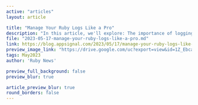 ```yaml
---
active: "articles"
layout: article

title: "Manage Your Ruby Logs Like a Pro"
description: "In this article, we'll explore: The importance of logging; How to use Ruby's inbuilt logging utilities — puts and Logger; Log levels and their differences; Customizing your logs using JSON; Integrating a logging library, using Lograge as an example"
file: "2023-05-17-manage-your-ruby-logs-like-a-pro.md"
link: https://blog.appsignal.com/2023/05/17/manage-your-ruby-logs-like-a-pro.html
preview_image_link: "https://drive.google.com/uc?export=view&id=1Z_EbcabNSKMn-NWbZsU483HZN7VeItvC"
tags: May2023
author: 'Ruby News'

preview_full_background: false
preview_blur: true

article_preview_blur: true
round_borders: false
---
```

